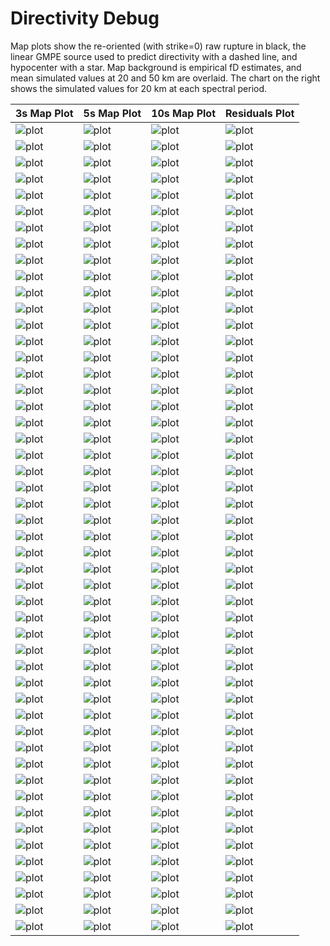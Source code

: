 # Directivity Debug

Map plots show the re-oriented (with strike=0) raw rupture in black, the linear GMPE source used to predict directivity with a dashed line, and hypocenter with a star. Map background is empirical fD estimates, and mean simulated values at 20 and 50 km are overlaid. The chart on the right shows the simulated values for 20 km at each spectral period.

| 3s Map Plot | 5s Map Plot | 10s Map Plot | Residuals Plot |
|-----|-----|-----|-----|
| ![plot](event_4342_map_3s.png) | ![plot](event_4342_map_5s.png) | ![plot](event_4342_map_10s.png) | ![plot](event_4342_residuals.png) |
| ![plot](event_4928_map_3s.png) | ![plot](event_4928_map_5s.png) | ![plot](event_4928_map_10s.png) | ![plot](event_4928_residuals.png) |
| ![plot](event_6215_map_3s.png) | ![plot](event_6215_map_5s.png) | ![plot](event_6215_map_10s.png) | ![plot](event_6215_residuals.png) |
| ![plot](event_6464_map_3s.png) | ![plot](event_6464_map_5s.png) | ![plot](event_6464_map_10s.png) | ![plot](event_6464_residuals.png) |
| ![plot](event_7393_map_3s.png) | ![plot](event_7393_map_5s.png) | ![plot](event_7393_map_10s.png) | ![plot](event_7393_residuals.png) |
| ![plot](event_7626_map_3s.png) | ![plot](event_7626_map_5s.png) | ![plot](event_7626_map_10s.png) | ![plot](event_7626_residuals.png) |
| ![plot](event_7768_map_3s.png) | ![plot](event_7768_map_5s.png) | ![plot](event_7768_map_10s.png) | ![plot](event_7768_residuals.png) |
| ![plot](event_10134_map_3s.png) | ![plot](event_10134_map_5s.png) | ![plot](event_10134_map_10s.png) | ![plot](event_10134_residuals.png) |
| ![plot](event_11429_map_3s.png) | ![plot](event_11429_map_5s.png) | ![plot](event_11429_map_10s.png) | ![plot](event_11429_residuals.png) |
| ![plot](event_12092_map_3s.png) | ![plot](event_12092_map_5s.png) | ![plot](event_12092_map_10s.png) | ![plot](event_12092_residuals.png) |
| ![plot](event_13679_map_3s.png) | ![plot](event_13679_map_5s.png) | ![plot](event_13679_map_10s.png) | ![plot](event_13679_residuals.png) |
| ![plot](event_13917_map_3s.png) | ![plot](event_13917_map_5s.png) | ![plot](event_13917_map_10s.png) | ![plot](event_13917_residuals.png) |
| ![plot](event_14689_map_3s.png) | ![plot](event_14689_map_5s.png) | ![plot](event_14689_map_10s.png) | ![plot](event_14689_residuals.png) |
| ![plot](event_18278_map_3s.png) | ![plot](event_18278_map_5s.png) | ![plot](event_18278_map_10s.png) | ![plot](event_18278_residuals.png) |
| ![plot](event_22583_map_3s.png) | ![plot](event_22583_map_5s.png) | ![plot](event_22583_map_10s.png) | ![plot](event_22583_residuals.png) |
| ![plot](event_22699_map_3s.png) | ![plot](event_22699_map_5s.png) | ![plot](event_22699_map_10s.png) | ![plot](event_22699_residuals.png) |
| ![plot](event_23507_map_3s.png) | ![plot](event_23507_map_5s.png) | ![plot](event_23507_map_10s.png) | ![plot](event_23507_residuals.png) |
| ![plot](event_25698_map_3s.png) | ![plot](event_25698_map_5s.png) | ![plot](event_25698_map_10s.png) | ![plot](event_25698_residuals.png) |
| ![plot](event_28524_map_3s.png) | ![plot](event_28524_map_5s.png) | ![plot](event_28524_map_10s.png) | ![plot](event_28524_residuals.png) |
| ![plot](event_29433_map_3s.png) | ![plot](event_29433_map_5s.png) | ![plot](event_29433_map_10s.png) | ![plot](event_29433_residuals.png) |
| ![plot](event_29934_map_3s.png) | ![plot](event_29934_map_5s.png) | ![plot](event_29934_map_10s.png) | ![plot](event_29934_residuals.png) |
| ![plot](event_30183_map_3s.png) | ![plot](event_30183_map_5s.png) | ![plot](event_30183_map_10s.png) | ![plot](event_30183_residuals.png) |
| ![plot](event_34365_map_3s.png) | ![plot](event_34365_map_5s.png) | ![plot](event_34365_map_10s.png) | ![plot](event_34365_residuals.png) |
| ![plot](event_35948_map_3s.png) | ![plot](event_35948_map_5s.png) | ![plot](event_35948_map_10s.png) | ![plot](event_35948_residuals.png) |
| ![plot](event_36311_map_3s.png) | ![plot](event_36311_map_5s.png) | ![plot](event_36311_map_10s.png) | ![plot](event_36311_residuals.png) |
| ![plot](event_37504_map_3s.png) | ![plot](event_37504_map_5s.png) | ![plot](event_37504_map_10s.png) | ![plot](event_37504_residuals.png) |
| ![plot](event_39110_map_3s.png) | ![plot](event_39110_map_5s.png) | ![plot](event_39110_map_10s.png) | ![plot](event_39110_residuals.png) |
| ![plot](event_43165_map_3s.png) | ![plot](event_43165_map_5s.png) | ![plot](event_43165_map_10s.png) | ![plot](event_43165_residuals.png) |
| ![plot](event_43609_map_3s.png) | ![plot](event_43609_map_5s.png) | ![plot](event_43609_map_10s.png) | ![plot](event_43609_residuals.png) |
| ![plot](event_48756_map_3s.png) | ![plot](event_48756_map_5s.png) | ![plot](event_48756_map_10s.png) | ![plot](event_48756_residuals.png) |
| ![plot](event_48843_map_3s.png) | ![plot](event_48843_map_5s.png) | ![plot](event_48843_map_10s.png) | ![plot](event_48843_residuals.png) |
| ![plot](event_51375_map_3s.png) | ![plot](event_51375_map_5s.png) | ![plot](event_51375_map_10s.png) | ![plot](event_51375_residuals.png) |
| ![plot](event_55170_map_3s.png) | ![plot](event_55170_map_5s.png) | ![plot](event_55170_map_10s.png) | ![plot](event_55170_residuals.png) |
| ![plot](event_56333_map_3s.png) | ![plot](event_56333_map_5s.png) | ![plot](event_56333_map_10s.png) | ![plot](event_56333_residuals.png) |
| ![plot](event_56770_map_3s.png) | ![plot](event_56770_map_5s.png) | ![plot](event_56770_map_10s.png) | ![plot](event_56770_residuals.png) |
| ![plot](event_57417_map_3s.png) | ![plot](event_57417_map_5s.png) | ![plot](event_57417_map_10s.png) | ![plot](event_57417_residuals.png) |
| ![plot](event_64075_map_3s.png) | ![plot](event_64075_map_5s.png) | ![plot](event_64075_map_10s.png) | ![plot](event_64075_residuals.png) |
| ![plot](event_69463_map_3s.png) | ![plot](event_69463_map_5s.png) | ![plot](event_69463_map_10s.png) | ![plot](event_69463_residuals.png) |
| ![plot](event_70403_map_3s.png) | ![plot](event_70403_map_5s.png) | ![plot](event_70403_map_10s.png) | ![plot](event_70403_residuals.png) |
| ![plot](event_72173_map_3s.png) | ![plot](event_72173_map_5s.png) | ![plot](event_72173_map_10s.png) | ![plot](event_72173_residuals.png) |
| ![plot](event_74208_map_3s.png) | ![plot](event_74208_map_5s.png) | ![plot](event_74208_map_10s.png) | ![plot](event_74208_residuals.png) |
| ![plot](event_74299_map_3s.png) | ![plot](event_74299_map_5s.png) | ![plot](event_74299_map_10s.png) | ![plot](event_74299_residuals.png) |
| ![plot](event_85871_map_3s.png) | ![plot](event_85871_map_5s.png) | ![plot](event_85871_map_10s.png) | ![plot](event_85871_residuals.png) |
| ![plot](event_87081_map_3s.png) | ![plot](event_87081_map_5s.png) | ![plot](event_87081_map_10s.png) | ![plot](event_87081_residuals.png) |
| ![plot](event_87607_map_3s.png) | ![plot](event_87607_map_5s.png) | ![plot](event_87607_map_10s.png) | ![plot](event_87607_residuals.png) |
| ![plot](event_89476_map_3s.png) | ![plot](event_89476_map_5s.png) | ![plot](event_89476_map_10s.png) | ![plot](event_89476_residuals.png) |
| ![plot](event_91354_map_3s.png) | ![plot](event_91354_map_5s.png) | ![plot](event_91354_map_10s.png) | ![plot](event_91354_residuals.png) |
| ![plot](event_94501_map_3s.png) | ![plot](event_94501_map_5s.png) | ![plot](event_94501_map_10s.png) | ![plot](event_94501_residuals.png) |
| ![plot](event_95564_map_3s.png) | ![plot](event_95564_map_5s.png) | ![plot](event_95564_map_10s.png) | ![plot](event_95564_residuals.png) |
| ![plot](event_96051_map_3s.png) | ![plot](event_96051_map_5s.png) | ![plot](event_96051_map_10s.png) | ![plot](event_96051_residuals.png) |

